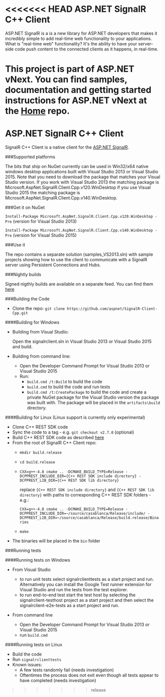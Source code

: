 <<<<<<< HEAD
ASP.NET SignalR C++ Client 
======== 

ASP.NET SignalR is a is a new library for ASP.NET developers that makes it incredibly simple to add real-time web functionality to your applications. What is "real-time web" functionality? It's the ability to have your server-side code push content to the connected clients as it happens, in real-time.

This project is part of ASP.NET vNext. You can find samples, documentation and getting started instructions for ASP.NET vNext at the [Home](https://github.com/aspnet/home) repo.
=======
ASP.NET SignalR C++ Client
========

SignalR C++ Client is a native client for the [ASP.NET SignalR](https://github.com/SignalR/SignalR/).

###Supported platforms

The bits that ship on NuGet currently can be used in Win32/x64 native windows desktop applications built with Visual Studio 2013 or Visual Studio 2015. Note that you need to download the package that matches your Visual Studio version. If you work with Visual Studio 2013 the matching package is Microsoft.AspNet.SignalR.Client.Cpp.v120.WinDesktop if you use Visual Studio 2015 the matching package is Microsoft.AspNet.SignalR.Client.Cpp.v140.WinDesktop.

###Get it on NuGet

`Install-Package Microsoft.AspNet.SignalR.Client.Cpp.v120.WinDesktop -Pre` (version for Visual Studio 2013)

`Install-Package Microsoft.AspNet.SignalR.Client.Cpp.v140.WinDesktop -Pre` (version for Visual Studio 2015)


###Use it

The repo contains a separate solution (samples_VS2013.sln) with sample projects showing how to use the client to communicate with a SignalR server using Persistent Connections and Hubs.

###Nightly builds

Signed nigthly builds are available on a separate feed. You can find them [here](https://www.myget.org/gallery/aspnetvnext)

###Building the Code

* Clone the repo:
  `git clone https://github.com/aspnet/SignalR-Client-Cpp.git`

####Building for Windows

* Building from Visual Studio:

  Open the signalrclient.sln in Visual Studio 2013 or Visual Studio 2015 and build.

* Building from command line:
  * Open the Developer Command Prompt for Visual Studio 2013 or Visual Studio 2015
  * Run:
    * `build.cmd /t:Build` to build the code
    * `build.cmd` to build the code and run tests
    * `build.cmd /t:CreatePackage` to build the code and create a private NuGet package for the Visual Studio version the package was built with. The package will be placed in the `artifacts\build` directory.

####Building for Linux (Linux support is currently only experimental)
 * Clone C++ REST SDK code
 * Sync the code to a tag - e.g. `git checkout v2.7.0` (optional)
 * Build C++ REST SDK code as described [here](https://github.com/Microsoft/cpprestsdk/wiki/How-to-build-for-Linux)
 * From the root of SignalR C++ Client repo:
   * `mkdir build.release`
   * `cd build.release`
   * `CXX=g++-4.8 cmake .. -DCMAKE_BUILD_TYPE=Release -DCPPREST_INCLUDE_DIR={C++ REST SDK include directory} -DCPPREST_LIB_DIR={C++ REST SDK lib directory}`

      replace `{C++ REST SDK include directory}` and `{C++ REST SDK lib directory}` with paths to corresponding C++ REST SDK folders - e.g.:

      `CXX=g++-4.8 cmake .. -DCMAKE_BUILD_TYPE=Release -DCPPREST_INCLUDE_DIR=~/source/casablanca/Release/include/ -DCPPREST_LIB_DIR=~/source/casablanca/Release/build.release/Binaries`
   * `make`
 * The binaries will be placed in the `bin` folder

###Running tests

####Running tests on Windows

* From Visual Studio
  * to run unit tests select signalrclienttests as a start project and run. Alternatively you can install the Google Test runner extension for Visual Studio and run the tests from the test explorer.
  * to run end-to-end test start the test host by selecting the signalrclient-testhost project as a start project and then select the signalrclient-e2e-tests as a start project and run.

* From command line
  * Open the Developer Command Prompt for Visual Studio 2013 or Visual Studio 2015
  * run `build.cmd`

####Running tests on Linux
* Build the code
* Run `signalrclienttests`
* Known issues:
  * A few tests randomly fail (needs investigation)
  * Oftentimes the process does not exit even though all tests appear to have completed (needs investigation)
>>>>>>> release

